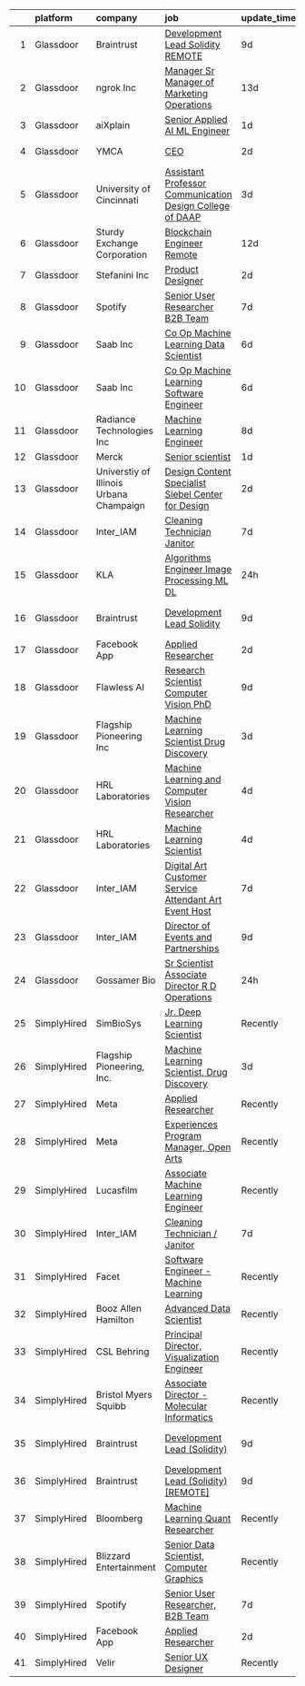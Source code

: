 

|    | platform    | company                                 | job                                                                                                                                                                                                                                                                                                                           | update_time   | location            |
|---:|:------------|:----------------------------------------|:------------------------------------------------------------------------------------------------------------------------------------------------------------------------------------------------------------------------------------------------------------------------------------------------------------------------------|:--------------|:--------------------|
|  1 | Glassdoor   | Braintrust                              | [Development Lead  Solidity   REMOTE ](https://www.glassdoor.com/partner/jobListing.htm?pos=110&ao=1136043&s=58&guid=000001838d3f884ca841d5439aaff9cb&src=GD_JOB_AD&t=SR&vt=w&cs=1_5d94a1fb&cb=1664522095003&jobListingId=1008151814083&jrtk=3-0-1ge6jv245g2qq801-1ge6jv24ui6jt800-39bc50ac480fc1f2-)                         | 9d            | San Francisco, CA   |
|  2 | Glassdoor   | ngrok Inc                               | [Manager   Sr Manager of Marketing Operations](https://www.glassdoor.com/partner/jobListing.htm?pos=119&ao=1136043&s=58&guid=000001838d3f884ca841d5439aaff9cb&src=GD_JOB_AD&t=SR&vt=w&ea=1&cs=1_a8a17846&cb=1664522095004&jobListingId=1008144845387&jrtk=3-0-1ge6jv245g2qq801-1ge6jv24ui6jt800-c258d0e488cf4f71-)            | 13d           | San Francisco, CA   |
|  3 | Glassdoor   | aiXplain                                | [Senior Applied AI ML Engineer](https://www.glassdoor.com/partner/jobListing.htm?pos=122&ao=1136043&s=58&guid=000001838d3f884ca841d5439aaff9cb&src=GD_JOB_AD&t=SR&vt=w&ea=1&cs=1_ed9b7c21&cb=1664522095004&jobListingId=1008168388447&jrtk=3-0-1ge6jv245g2qq801-1ge6jv24ui6jt800-64c457933197e1bc-)                           | 1d            | Remote              |
|  4 | Glassdoor   | YMCA                                    | [CEO](https://www.glassdoor.com/partner/jobListing.htm?pos=120&ao=1136043&s=58&guid=000001838d3f884ca841d5439aaff9cb&src=GD_JOB_AD&t=SR&vt=w&cs=1_3b0cf3af&cb=1664522095004&jobListingId=1008166323653&jrtk=3-0-1ge6jv245g2qq801-1ge6jv24ui6jt800-ceb585c59f24cfa9-)                                                          | 2d            | Claryville, NY      |
|  5 | Glassdoor   | University of Cincinnati                | [Assistant Professor  Communication Design  College of DAAP](https://www.glassdoor.com/partner/jobListing.htm?pos=121&ao=1136043&s=58&guid=000001838d3f884ca841d5439aaff9cb&src=GD_JOB_AD&t=SR&vt=w&cs=1_c5e320b6&cb=1664522095004&jobListingId=1008163379498&jrtk=3-0-1ge6jv245g2qq801-1ge6jv24ui6jt800-7b7b98756284ec27-)   | 3d            | Cincinnati, OH      |
|  6 | Glassdoor   | Sturdy Exchange Corporation             | [Blockchain Engineer  Remote ](https://www.glassdoor.com/partner/jobListing.htm?pos=102&ao=1136043&s=58&guid=000001838d3f884ca841d5439aaff9cb&src=GD_JOB_AD&t=SR&vt=w&ea=1&cs=1_94d31ba1&cb=1664522095002&jobListingId=1008146555398&jrtk=3-0-1ge6jv245g2qq801-1ge6jv24ui6jt800-fef74d675c3b63f7-)                            | 12d           | Remote              |
|  7 | Glassdoor   | Stefanini  Inc                          | [Product Designer](https://www.glassdoor.com/partner/jobListing.htm?pos=118&ao=1136043&s=58&guid=000001838d3f884ca841d5439aaff9cb&src=GD_JOB_AD&t=SR&vt=w&ea=1&cs=1_f9c6a4d0&cb=1664522095004&jobListingId=1008166585383&jrtk=3-0-1ge6jv245g2qq801-1ge6jv24ui6jt800-ea6be0aa00185b4c-)                                        | 2d            | Dearborn, MI        |
|  8 | Glassdoor   | Spotify                                 | [Senior User Researcher  B2B Team](https://www.glassdoor.com/partner/jobListing.htm?pos=105&ao=1136043&s=58&guid=000001838d3f884ca841d5439aaff9cb&src=GD_JOB_AD&t=SR&vt=w&cs=1_155b30a3&cb=1664522095002&jobListingId=1008156696008&jrtk=3-0-1ge6jv245g2qq801-1ge6jv24ui6jt800-e4fc1c9976fb5d46-)                             | 7d            | Remote              |
|  9 | Glassdoor   | Saab Inc                                | [Co Op  Machine Learning Data Scientist  ](https://www.glassdoor.com/partner/jobListing.htm?pos=124&ao=1136043&s=58&guid=000001838d3f884ca841d5439aaff9cb&src=GD_JOB_AD&t=SR&vt=w&cs=1_e46f8210&cb=1664522095004&jobListingId=1008158906710&jrtk=3-0-1ge6jv245g2qq801-1ge6jv24ui6jt800-27320908d5b7b442-)                     | 6d            | Remote              |
| 10 | Glassdoor   | Saab Inc                                | [Co Op  Machine Learning Software Engineer  ](https://www.glassdoor.com/partner/jobListing.htm?pos=117&ao=1136043&s=58&guid=000001838d3f884ca841d5439aaff9cb&src=GD_JOB_AD&t=SR&vt=w&cs=1_a48b3fbb&cb=1664522095004&jobListingId=1008158907210&jrtk=3-0-1ge6jv245g2qq801-1ge6jv24ui6jt800-234ba0b8cc64a37c-)                  | 6d            | Remote              |
| 11 | Glassdoor   | Radiance Technologies Inc               | [Machine Learning Engineer](https://www.glassdoor.com/partner/jobListing.htm?pos=116&ao=1136043&s=58&guid=000001838d3f884ca841d5439aaff9cb&src=GD_JOB_AD&t=SR&vt=w&ea=1&cs=1_40b5d84a&cb=1664522095004&jobListingId=1008155141417&jrtk=3-0-1ge6jv245g2qq801-1ge6jv24ui6jt800-85b467fc819b1285-)                               | 8d            | Beavercreek, OH     |
| 12 | Glassdoor   | Merck                                   | [Senior scientist](https://www.glassdoor.com/partner/jobListing.htm?pos=114&ao=1136043&s=58&guid=000001838d3f884ca841d5439aaff9cb&src=GD_JOB_AD&t=SR&vt=w&cs=1_69799789&cb=1664522095003&jobListingId=1008169278099&jrtk=3-0-1ge6jv245g2qq801-1ge6jv24ui6jt800-1734c1bab595f58a-)                                             | 1d            | Boston, MA          |
| 13 | Glassdoor   | Universtiy of Illinois Urbana Champaign | [Design Content Specialist   Siebel Center for Design](https://www.glassdoor.com/partner/jobListing.htm?pos=115&ao=1136043&s=58&guid=000001838d3f884ca841d5439aaff9cb&src=GD_JOB_AD&t=SR&vt=w&cs=1_e48d2212&cb=1664522095003&jobListingId=1008165316090&jrtk=3-0-1ge6jv245g2qq801-1ge6jv24ui6jt800-7832ef694c534d04-)         | 2d            | Urbana, IL          |
| 14 | Glassdoor   | Inter_IAM                               | [Cleaning Technician   Janitor](https://www.glassdoor.com/partner/jobListing.htm?pos=104&ao=1136043&s=58&guid=000001838d3f884ca841d5439aaff9cb&src=GD_JOB_AD&t=SR&vt=w&ea=1&cs=1_b3906563&cb=1664522095002&jobListingId=1008156950790&jrtk=3-0-1ge6jv245g2qq801-1ge6jv24ui6jt800-56ff69230273e933-)                           | 7d            | New York, NY        |
| 15 | Glassdoor   | KLA                                     | [Algorithms Engineer   Image Processing   ML DL  ](https://www.glassdoor.com/partner/jobListing.htm?pos=103&ao=1136043&s=58&guid=000001838d3f884ca841d5439aaff9cb&src=GD_JOB_AD&t=SR&vt=w&cs=1_9d168d8d&cb=1664522095002&jobListingId=1008171541246&jrtk=3-0-1ge6jv245g2qq801-1ge6jv24ui6jt800-62308c64b199b0c3-)             | 24h           | Ann Arbor, MI       |
| 16 | Glassdoor   | Braintrust                              | [Development Lead  Solidity ](https://www.glassdoor.com/partner/jobListing.htm?pos=106&ao=1136043&s=58&guid=000001838d3f884ca841d5439aaff9cb&src=GD_JOB_AD&t=SR&vt=w&cs=1_5d14e920&cb=1664522095002&jobListingId=1008152444208&jrtk=3-0-1ge6jv245g2qq801-1ge6jv24ui6jt800-f0d0dd9061a48500-)                                  | 9d            | San Francisco, CA   |
| 17 | Glassdoor   | Facebook App                            | [Applied Researcher](https://www.glassdoor.com/partner/jobListing.htm?pos=101&ao=1136043&s=58&guid=000001838d3f884ca841d5439aaff9cb&src=GD_JOB_AD&t=SR&vt=w&cs=1_b721ab15&cb=1664522095002&jobListingId=1008165576017&jrtk=3-0-1ge6jv245g2qq801-1ge6jv24ui6jt800-9692439ab5019ecc-)                                           | 2d            | Remote              |
| 18 | Glassdoor   | Flawless AI                             | [Research Scientist   Computer Vision  PhD](https://www.glassdoor.com/partner/jobListing.htm?pos=123&ao=1136043&s=58&guid=000001838d3f884ca841d5439aaff9cb&src=GD_JOB_AD&t=SR&vt=w&ea=1&cs=1_0b6c3022&cb=1664522095004&jobListingId=1008152728609&jrtk=3-0-1ge6jv245g2qq801-1ge6jv24ui6jt800-cf841dba614715ca-)               | 9d            | Los Angeles, CA     |
| 19 | Glassdoor   | Flagship Pioneering  Inc                | [Machine Learning Scientist  Drug Discovery](https://www.glassdoor.com/partner/jobListing.htm?pos=111&ao=1136043&s=58&guid=000001838d3f884ca841d5439aaff9cb&src=GD_JOB_AD&t=SR&vt=w&cs=1_ae56339f&cb=1664522095003&jobListingId=1008163388068&jrtk=3-0-1ge6jv245g2qq801-1ge6jv24ui6jt800-336c29cecb77e58b-)                   | 3d            | Cambridge, MA       |
| 20 | Glassdoor   | HRL Laboratories                        | [Machine Learning and Computer Vision Researcher](https://www.glassdoor.com/partner/jobListing.htm?pos=107&ao=1136043&s=58&guid=000001838d3f884ca841d5439aaff9cb&src=GD_JOB_AD&t=SR&vt=w&ea=1&cs=1_f2d62f2b&cb=1664522095002&jobListingId=1008160664418&jrtk=3-0-1ge6jv245g2qq801-1ge6jv24ui6jt800-b1c74ed6af240443-)         | 4d            | Lost Hills, CA      |
| 21 | Glassdoor   | HRL Laboratories                        | [Machine Learning Scientist](https://www.glassdoor.com/partner/jobListing.htm?pos=113&ao=1136043&s=58&guid=000001838d3f884ca841d5439aaff9cb&src=GD_JOB_AD&t=SR&vt=w&ea=1&cs=1_6fd2a7a8&cb=1664522095003&jobListingId=1008160664533&jrtk=3-0-1ge6jv245g2qq801-1ge6jv24ui6jt800-7e48724bcdf659b5-)                              | 4d            | Lost Hills, CA      |
| 22 | Glassdoor   | Inter_IAM                               | [Digital Art Customer Service Attendant   Art Event Host](https://www.glassdoor.com/partner/jobListing.htm?pos=108&ao=1136043&s=58&guid=000001838d3f884ca841d5439aaff9cb&src=GD_JOB_AD&t=SR&vt=w&ea=1&cs=1_f14443cc&cb=1664522095003&jobListingId=1008155713058&jrtk=3-0-1ge6jv245g2qq801-1ge6jv24ui6jt800-d2065aeaa8e424f8-) | 7d            | New York, NY        |
| 23 | Glassdoor   | Inter_IAM                               | [Director of Events and Partnerships](https://www.glassdoor.com/partner/jobListing.htm?pos=109&ao=1136043&s=58&guid=000001838d3f884ca841d5439aaff9cb&src=GD_JOB_AD&t=SR&vt=w&ea=1&cs=1_5af06955&cb=1664522095003&jobListingId=1008150519063&jrtk=3-0-1ge6jv245g2qq801-1ge6jv24ui6jt800-705fcb3a3a47fd0a-)                     | 9d            | Manhattan           |
| 24 | Glassdoor   | Gossamer Bio                            | [Sr  Scientist Associate Director  R D Operations](https://www.glassdoor.com/partner/jobListing.htm?pos=112&ao=1136043&s=58&guid=000001838d3f884ca841d5439aaff9cb&src=GD_JOB_AD&t=SR&vt=w&cs=1_6af06d41&cb=1664522095003&jobListingId=1008171431367&jrtk=3-0-1ge6jv245g2qq801-1ge6jv24ui6jt800-a0a720d8321d2b4d-)             | 24h           | San Diego, CA       |
| 25 | SimplyHired | SimBioSys                               | [Jr. Deep Learning Scientist](https://www.simplyhired.com/job/QLKBeB213mb3gEI9hwxK3u6dwygDRzLsU5l729hCydJRHwl7Zh9bqA?q=generative+art)                                                                                                                                                                                        | Recently      | Chicago, IL         |
| 26 | SimplyHired | Flagship Pioneering, Inc.               | [Machine Learning Scientist, Drug Discovery](https://www.simplyhired.com/job/iqT_WNudFIvUUctoH5xSMZleJeBYjPGbNBq5np_jrDB7HQdihjhLMA?q=generative+art)                                                                                                                                                                         | 3d            | Cambridge, MA       |
| 27 | SimplyHired | Meta                                    | [Applied Researcher](https://www.simplyhired.com/job/fEBHx_bjfzf6rqxoWa9Eh11hoEsdDdSVUwYrW_2Zc2pgk64DnV_Bvw?q=generative+art)                                                                                                                                                                                                 | Recently      | Remote              |
| 28 | SimplyHired | Meta                                    | [Experiences Program Manager, Open Arts](https://www.simplyhired.com/job/39LFdVDZkOVzjzuKxDh39-uXR6pKfcGOkABaQ3gkkuENYK4d0Gs1Og?q=generative+art)                                                                                                                                                                             | Recently      | Menlo Park, CA      |
| 29 | SimplyHired | Lucasfilm                               | [Associate Machine Learning Engineer](https://www.simplyhired.com/job/NHCbzWRQ1XQtyychoSUQiroJNEZKRqDcszy7P2TGP2ughvn0n-RGgA?q=generative+art)                                                                                                                                                                                | Recently      | San Francisco, CA   |
| 30 | SimplyHired | Inter_IAM                               | [Cleaning Technician / Janitor](https://www.simplyhired.com/job/m06s6DIZYTNEGfXJzMzKoRH-8NfjZt1U0o3Bc2-cc1XK67b_-jS-Ew?q=generative+art)                                                                                                                                                                                      | 7d            | New York, NY        |
| 31 | SimplyHired | Facet                                   | [Software Engineer - Machine Learning](https://www.simplyhired.com/job/rRl7LpYqGiIowLAwzbrNzMgXtXTFbKgtp-z9fo66PKEqX4Q6nYlO_w?q=generative+art)                                                                                                                                                                               | Recently      | San Francisco, CA   |
| 32 | SimplyHired | Booz Allen Hamilton                     | [Advanced Data Scientist](https://www.simplyhired.com/job/6wXBavYp-PplJ28NFIYglO8-7dTuHiYQb0uwyejmBZfeSdLek03YvQ?q=generative+art)                                                                                                                                                                                            | Recently      | Adelphi, MD         |
| 33 | SimplyHired | CSL Behring                             | [Principal Director, Visualization Engineer](https://www.simplyhired.com/job/66To39B-aW1ZVpkguA8LB7tZ4aa0AS3g0T7AHo8fidQCUazVBTcGag?q=generative+art)                                                                                                                                                                         | Recently      | King of Prussia, PA |
| 34 | SimplyHired | Bristol Myers Squibb                    | [Associate Director - Molecular Informatics](https://www.simplyhired.com/job/6LUET-00J9FC82jcNozqbzcnMlTzIUjvX0PgAVt3914OdorFX8oQvA?q=generative+art)                                                                                                                                                                         | Recently      | Cambridge, MA       |
| 35 | SimplyHired | Braintrust                              | [Development Lead (Solidity)](https://www.simplyhired.com/job/fbvQMOEt9tZwTsMI26BryTe_lXzUc0Aip_ovT3uO4CHthARKvKJfrw?q=generative+art)                                                                                                                                                                                        | 9d            | San Francisco, CA   |
| 36 | SimplyHired | Braintrust                              | [Development Lead (Solidity) [REMOTE]](https://www.simplyhired.com/job/sCM5rV5ogHF6mOBkNqv0XXxTNd8BS1_OxpSbpFIvM2UOBbe3tGya_w?q=generative+art)                                                                                                                                                                               | 9d            | San Francisco, CA   |
| 37 | SimplyHired | Bloomberg                               | [Machine Learning Quant Researcher](https://www.simplyhired.com/job/VPoBWZeqtsL_I-8lUeUVH-XyL3kFT6mMxT20wo9--CNiv9Uav37p5Q?q=generative+art)                                                                                                                                                                                  | Recently      | New York, NY        |
| 38 | SimplyHired | Blizzard Entertainment                  | [Senior Data Scientist, Computer Graphics](https://www.simplyhired.com/job/FiskW-Gz-FCAVeSnphMRdyWJsI2KrVP0qig6JTACI2hq1lHJkEOfoA?q=generative+art)                                                                                                                                                                           | Recently      | Irvine, CA          |
| 39 | SimplyHired | Spotify                                 | [Senior User Researcher, B2B Team](https://www.simplyhired.com/job/-NU0kTZXtQdttxmJx6gIBTEXHzZymydZOX5IHkHj1VHBZZjBgYlpVw?q=generative+art)                                                                                                                                                                                   | 7d            | Remote              |
| 40 | SimplyHired | Facebook App                            | [Applied Researcher](https://www.simplyhired.com/job/ZIr-RAVlE9U6LJYJ1ZSbD3L_Jb_VWkVSmXglly0zAyG6gHJF50mChw?q=generative+art)                                                                                                                                                                                                 | 2d            | Remote +1 location  |
| 41 | SimplyHired | Velir                                   | [Senior UX Designer](https://www.simplyhired.com/job/JsuvOS3K5AR3HQi3VuKEBhQhKQeRlfY4_zE38BQBG3OMTSsgNvHd5Q?q=generative+art)                                                                                                                                                                                                 | Recently      | United States       |